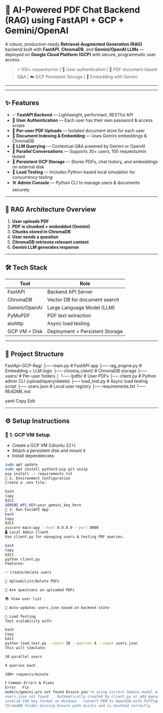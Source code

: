 # 🚀 AI-Powered PDF Chat Backend (RAG) using FastAPI + GCP + Gemini/OpenAI

A robust, production-ready **Retrieval-Augmented Generation (RAG)** backend built with **FastAPI**, **ChromaDB**, and **Gemini/OpenAI LLMs** — deployed on **Google Cloud Platform (GCP)** with secure, programmatic user access.

> ⚡️ 100+ requests/min | 🔐 User authentication | 📄 PDF document-based Q&A | ☁️ GCP Persistent Storage | 🧠 Embedding with Gemini

---


---

## ✨ Features

- ✅ **FastAPI Backend** — Lightweight, performant, RESTful API
- 🔐 **User Authentication** — Each user has their own password & access scope
- 📄 **Per-user PDF Uploads** — Isolated document store for each user
- 🔎 **Document Indexing & Embedding** — Uses Gemini embeddings & ChromaDB
- 🤖 **LLM Querying** — Contextual Q&A powered by Gemini or OpenAI
- 💬 **Parallel Conversations** — Supports 30+ users, 100 requests/min tested
- 📁 **Persistent GCP Storage** — Stores PDFs, chat history, and embeddings on external disk
- 🧪 **Load Testing** — Includes Python-based local simulation for concurrency testing
- 🛠️ **Admin Console** — Python CLI to manage users & documents securely

---

## 🧠 RAG Architecture Overview

1. **User uploads PDF**
2. **PDF is chunked + embedded (Gemini)**
3. **Chunks stored in ChromaDB**
4. **User sends a question**
5. **ChromaDB retrieves relevant context**
6. **Gemini LLM generates response**

---

## 🛠️ Tech Stack

| Tool        | Role                         |
|-------------|------------------------------|
| FastAPI     | Backend API Server           |
| ChromaDB    | Vector DB for document search|
| Gemini/OpenAI | Large Language Model (LLM)  |
| PyMuPDF     | PDF text extraction          |
| aiohttp     | Async load testing           |
| GCP VM + Disk | Deployment + Persistent Storage |

---

## 📂 Project Structure

FastApi-GCP-Rag/
├── main.py # FastAPI app
├── rag_engine.py # Embedding + LLM logic
├── chroma_client/ # ChromaDB storage
├── users/ # Per-user folders
│ └── <username>/pdfs/ # User PDFs
├── client.py # Python admin CLI (upload/query/delete)
├── load_test.py # Async load testing script
├── users.json # Local user registry
├── requirements.txt
└── README.md

yaml
Copy
Edit

---

## ⚙️ Setup Instructions

### 🔧 1. GCP VM Setup
- Create a GCP VM (Ubuntu 22+)
- Attach a persistent disk and mount it
- Install dependencies:
```bash
sudo apt update
sudo apt install python3-pip git unzip
pip install -r requirements.txt
🔑 2. Environment Configuration
Create a .env file:

bash
Copy
Edit
GEMINI_API_KEY=your_gemini_key_here
🚀 3. Run FastAPI App
bash
Copy
Edit
uvicorn main:app --host 0.0.0.0 --port 8000
🖥️ Local Admin Client
Use client.py for managing users & testing PDF queries.

bash
Copy
Edit
python client.py
Features:

✅ Create/Delete users

📁 Upload/List/Delete PDFs

💬 Ask questions on uploaded PDFs

📚 View user list

🔐 Auto-updates users.json based on backend state

🧪 Load Testing
Test scalability with:

bash
Copy
Edit
python load_test.py --users 30 --queries 4 --input users.json
This will simulate:

30 parallel users

4 queries each

100+ requests/minute

❗ Common Errors & Fixes
Error	Fix
models/gemini-pro not found	Ensure you're using correct Gemini model name (e.g., gemini-1.5-pro-002)
users.json not found	Automatically created by client.py or add manually
invalid SSH key format on Windows	Convert PEM to OpenSSH with PuTTYgen or use correct .ppk
ChromaDB folder missing	Ensure path exists and is mounted correctly
